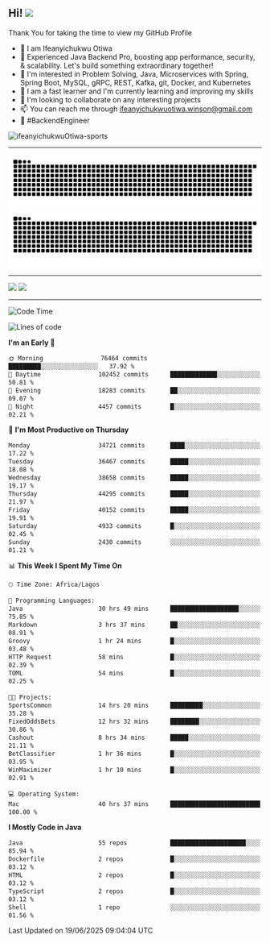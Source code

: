 <!-- BLOG-POST-LIST:START --><!-- BLOG-POST-LIST:END -->

## Hi! <img src="https://media.giphy.com/media/hvRJCLFzcasrR4ia7z/giphy.gif" width="4%"> 

Thank You for taking the time to view my GitHub Profile

- 👋 I am Ifeanyichukwu Otiwa
- 🚀 Experienced Java Backend Pro, boosting app performance, security, & scalability. Let's build something extraordinary together!
- 👀 I'm interested in Problem Solving, Java, Microservices with Spring, Spring Boot, MySQL, gRPC, REST, Kafka, git, Docker, and Kubernetes
- 🌱 I am a fast learner and I'm currently learning and improving my skills
- 💞️ I'm looking to collaborate on any interesting projects
- 📫 You can reach me through ifeanyichukwuotiwa.winson@gmail.com
- 🚀 #BackendEngineer

<p align="left" marginTop="10px"> <img src="https://komarev.com/ghpvc/?username=ifeanyichukwuOtiwa-sports&label=Profile%20views&color=0e75b6&style=for-the-badge" alt="ifeanyichukwuOtiwa-sports" /> </p>

***

<!--🐍📈SNAKEGRAPH / 🌐WEBSITE: https://github.com/Platane/snk -->
![github contribution grid snake animation](https://raw.githubusercontent.com/ifeanyichukwuOtiwa-sports/ifeanyichukwuOtiwa-sports/output/github-contribution-grid-snake-dark.svg#gh-dark-mode-only)![github contribution grid snake animation](https://raw.githubusercontent.com/ifeanyichukwuOtiwa-sports/ifeanyichukwuOtiwa-sports/output/github-contribution-grid-snake.svg#gh-light-mode-only)

***

<p float="left">
  <img float="left" src="https://github-readme-stats.vercel.app/api?username=ifeanyichukwuOtiwa-sports&count_private=true&include_all_commits=true&theme=react&show_icons=true" />
  <img float="right" src="https://github-readme-stats.vercel.app/api/top-langs/?username=ifeanyichukwuOtiwa-sports&layout=compact&show_icons=true&theme=react" /> 
</p>

***



<!--START_SECTION:waka-->
![Code Time](http://img.shields.io/badge/Code%20Time-3%2C850%20hrs%2037%20mins-blue)

![Lines of code](https://img.shields.io/badge/From%20Hello%20World%20I%27ve%20Written-54.2%20million%20lines%20of%20code-blue)

**I'm an Early 🐤** 

```text
🌞 Morning                76464 commits       █████████░░░░░░░░░░░░░░░░   37.92 % 
🌆 Daytime                102452 commits      █████████████░░░░░░░░░░░░   50.81 % 
🌃 Evening                18283 commits       ██░░░░░░░░░░░░░░░░░░░░░░░   09.07 % 
🌙 Night                  4457 commits        █░░░░░░░░░░░░░░░░░░░░░░░░   02.21 % 
```
📅 **I'm Most Productive on Thursday** 

```text
Monday                   34721 commits       ████░░░░░░░░░░░░░░░░░░░░░   17.22 % 
Tuesday                  36467 commits       █████░░░░░░░░░░░░░░░░░░░░   18.08 % 
Wednesday                38658 commits       █████░░░░░░░░░░░░░░░░░░░░   19.17 % 
Thursday                 44295 commits       █████░░░░░░░░░░░░░░░░░░░░   21.97 % 
Friday                   40152 commits       █████░░░░░░░░░░░░░░░░░░░░   19.91 % 
Saturday                 4933 commits        █░░░░░░░░░░░░░░░░░░░░░░░░   02.45 % 
Sunday                   2430 commits        ░░░░░░░░░░░░░░░░░░░░░░░░░   01.21 % 
```


📊 **This Week I Spent My Time On** 

```text
🕑︎ Time Zone: Africa/Lagos

💬 Programming Languages: 
Java                     30 hrs 49 mins      ███████████████████░░░░░░   75.85 % 
Markdown                 3 hrs 37 mins       ██░░░░░░░░░░░░░░░░░░░░░░░   08.91 % 
Groovy                   1 hr 24 mins        █░░░░░░░░░░░░░░░░░░░░░░░░   03.48 % 
HTTP Request             58 mins             █░░░░░░░░░░░░░░░░░░░░░░░░   02.39 % 
TOML                     54 mins             █░░░░░░░░░░░░░░░░░░░░░░░░   02.25 % 

🐱‍💻 Projects: 
SportsCommon             14 hrs 20 mins      █████████░░░░░░░░░░░░░░░░   35.28 % 
FixedOddsBets            12 hrs 32 mins      ████████░░░░░░░░░░░░░░░░░   30.86 % 
Cashout                  8 hrs 34 mins       █████░░░░░░░░░░░░░░░░░░░░   21.11 % 
BetClassifier            1 hr 36 mins        █░░░░░░░░░░░░░░░░░░░░░░░░   03.95 % 
WinMaximizer             1 hr 10 mins        █░░░░░░░░░░░░░░░░░░░░░░░░   02.91 % 

💻 Operating System: 
Mac                      40 hrs 37 mins      █████████████████████████   100.00 % 
```

**I Mostly Code in Java** 

```text
Java                     55 repos            █████████████████████░░░░   85.94 % 
Dockerfile               2 repos             █░░░░░░░░░░░░░░░░░░░░░░░░   03.12 % 
HTML                     2 repos             █░░░░░░░░░░░░░░░░░░░░░░░░   03.12 % 
TypeScript               2 repos             █░░░░░░░░░░░░░░░░░░░░░░░░   03.12 % 
Shell                    1 repo              ░░░░░░░░░░░░░░░░░░░░░░░░░   01.56 % 
```




 Last Updated on 19/06/2025 09:04:04 UTC
<!--END_SECTION:waka-->

<!--
<p align="center">
![trophy](https://github-profile-trophy.vercel.app/?username=ifeanyichukwuOtiwa-sports&theme=onedark) (https://github.com/ryo-ma/github-profile-trophy)
</p>
-->

<!---
ifeanyi-otiwa/ifeanyi-otiwa is a ✨ special ✨ repository because its `README.md` (this file) appears on your GitHub profile.
You can click the Preview link to take a look at your changes.
--->
